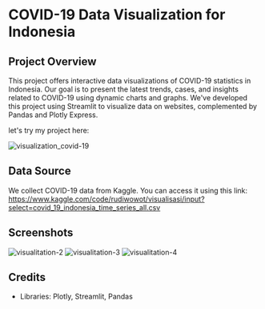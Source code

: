 # COVID-19 Data Visualization for Indonesia

## Project Overview
This project offers interactive data visualizations of COVID-19 statistics in Indonesia. Our goal is to present the latest trends, cases, and insights related to COVID-19 using dynamic charts and graphs. We've developed this project using Streamlit to visualize data on websites, complemented by Pandas and Plotly Express.

let's try my project here:

![visualization_covid-19](https://covid-19-id-visualizer.streamlit.app/)

## Data Source
We collect COVID-19 data from Kaggle. You can access it using this link:
https://www.kaggle.com/code/rudiwowot/visualisasi/input?select=covid_19_indonesia_time_series_all.csv

## Screenshots
![visualitation-2](https://github.com/akmalia3/COVID-19-ID-Visualizer/assets/101547800/0a9460cd-336a-4976-9c55-6a5113ec65cb)
![visualitation-3](https://github.com/akmalia3/COVID-19-ID-Visualizer/assets/101547800/2d665986-1fad-4c60-8cc6-3fb855f3f326)
![visualitation-4](https://github.com/akmalia3/COVID-19-ID-Visualizer/assets/101547800/5a280654-296f-4d48-9e7b-9ec7b0d47d14)

## Credits
- Libraries: Plotly, Streamlit, Pandas
